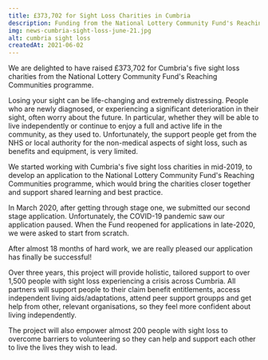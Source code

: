 ```yaml
---
title: £373,702 for Sight Loss Charities in Cumbria
description: Funding from the National Lottery Community Fund's Reaching Communities programme will support over 1,500 people with sight loss experiencing a crisis.
img: news-cumbria-sight-loss-june-21.jpg
alt: cumbria sight loss
createdAt: 2021-06-02
---
```


We are delighted to have raised £373,702 for Cumbria's five sight loss charities from the National Lottery Community Fund's Reaching Communities programme.

Losing your sight can be life-changing and extremely distressing. People who are newly diagnosed, or experiencing a significant deterioration in their sight, often worry about the future. In particular, whether they will be able to live independently or continue to enjoy a full and active life in the community, as they used to. Unfortunately, the support people get from the NHS or local authority for the non-medical aspects of sight loss, such as benefits and equipment, is very limited.

We started working with Cumbria's five sight loss charities in mid-2019, to develop an application to the National Lottery Community Fund's Reaching Communities programme, which would bring the charities closer together and support shared learning and best practice.

In March 2020, after getting through stage one, we submitted our second stage application. Unfortunately, the COVID-19 pandemic saw our application paused. When the Fund reopened for applications in late-2020, we were asked to start from scratch.

After almost 18 months of hard work, we are really pleased our application has finally be successful!

Over three years, this project will provide holistic, tailored support to over 1,500 people with sight loss experiencing a crisis across Cumbria. All partners will support people to their claim benefit entitlements, access independent living aids/adaptations, attend peer support groupps and get help from other, relevant organisations, so they feel more confident about living independently.

The project will also empower almost 200 people with sight loss to overcome barriers to volunteering so they can help and support each other to live the lives they wish to lead.
